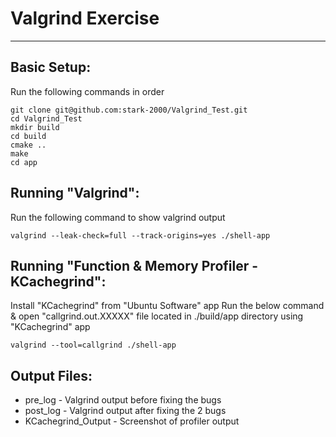# Valgrind Exercise
---

## Basic Setup: 
Run the following commands in order
```
git clone git@github.com:stark-2000/Valgrind_Test.git
cd Valgrind_Test
mkdir build
cd build
cmake ..
make
cd app
```

## Running "Valgrind": 
Run the following command to show valgrind output
```
valgrind --leak-check=full --track-origins=yes ./shell-app
```

## Running "Function & Memory Profiler - KCachegrind": 
Install "KCachegrind" from "Ubuntu Software" app
Run the below command & open "callgrind.out.XXXXX" file located in ./build/app directory using "KCachegrind" app
```
valgrind --tool=callgrind ./shell-app
```
## Output Files:
- pre_log - Valgrind output before fixing the bugs
- post_log - Valgrind output after fixing the 2 bugs
- KCachegrind_Output - Screenshot of profiler output
